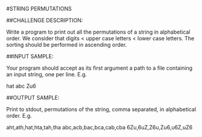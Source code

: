 #STRING PERMUTATIONS

##CHALLENGE DESCRIPTION:

Write a program to print out all the permutations of a string in alphabetical order. We consider that digits < upper case letters < lower case letters. The sorting should be performed in ascending order.

##INPUT SAMPLE:

Your program should accept as its first argument a path to a file containing an input string, one per line. E.g.

hat
abc
Zu6

##OUTPUT SAMPLE:

Print to stdout, permutations of the string, comma separated, in alphabetical order. E.g.

aht,ath,hat,hta,tah,tha
abc,acb,bac,bca,cab,cba
6Zu,6uZ,Z6u,Zu6,u6Z,uZ6
